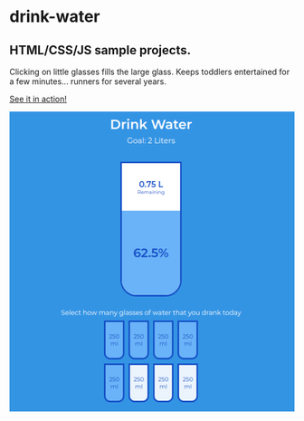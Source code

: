 # drink-water

## HTML/CSS/JS sample projects.

Clicking on little glasses fills the large glass.
Keeps toddlers entertained for a few minutes... runners for several years.

[See it in action!](https://master.dhmgtxvhqxgmx.amplifyapp.com/)

![alt text](https://github.com/devjpsmith/drink-water/blob/master/screenshot.png?raw=true)
